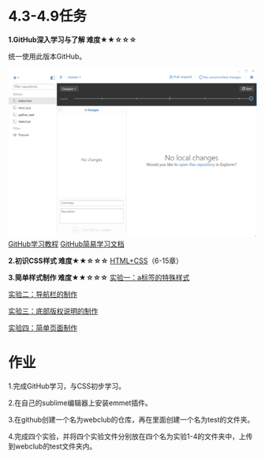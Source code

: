 # 4.3-4.9任务
**1.GitHub深入学习与了解 难度★★☆☆☆**

统一使用此版本GitHub。

![图片](img/4.2.1.png)
[GitHub学习教程](http://www.imooc.com/learn/390)
[GitHub简易学习文档](http://pan.baidu.com/s/1i53IQIp)

**2.初识CSS样式 难度★★☆☆☆**
[HTML+CSS](http://www.imooc.com/learn/9)（6-15章）

**3.简单样式制作 难度★★☆☆☆**
[实验一：a标签的特殊样式](test1.md)

[实验二：导航栏的制作](test2.md)

[实验三：底部版权说明的制作](test3.md)

[实验四：简单页面制作](test4.md)


# 作业
1.完成GitHub学习，与CSS初步学习。

2.在自己的sublime编辑器上安装emmet插件。

3.在github创建一个名为webclub的仓库，再在里面创建一个名为test的文件夹。

4.完成四个实验，并将四个实验文件分别放在四个名为实验1-4的文件夹中，上传到webclub的test文件夹内。